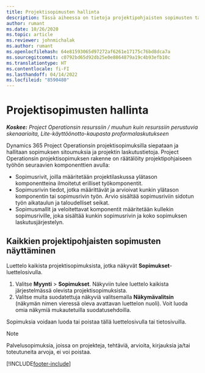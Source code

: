 ```yaml
---
title: Projektisopimusten hallinta
description: Tässä aiheessa on tietoja projektipohjaisten sopimusten tarkastelemisesta.
author: rumant
ms.date: 10/26/2020
ms.topic: article
ms.reviewer: johnmichalak
ms.author: rumant
ms.openlocfilehash: 64e81593065d97272af6261e17175c76bd8dca7a
ms.sourcegitcommit: c0792bd65d92db25e0e8864879a19c4b93efb10c
ms.translationtype: HT
ms.contentlocale: fi-FI
ms.lasthandoff: 04/14/2022
ms.locfileid: "8590480"
---
```

# <a name="manage-project-contracts"></a>Projektisopimusten hallinta

_**Koskee:** Project Operationsin resurssiin / muuhun kuin resurssiin perustuvia skenaarioita, Lite-käyttöönotto-kaupasta proformalaskutukseen_

Dynamics 365 Project Operationsin projektisopimuksilla siepataan ja hallitaan sopimuksen sitoumuksia ja projektin laskutustietoja. Project Operationsin projektisopimuksen rakenne on räätälöity projektipohjaiseen työhön seuraavien komponenttien avulla:

- Sopimusrivit, joilla määritetään projektilaskussa ylätason komponentteina ilmoitetut erilliset työkomponentit.
- Sopimusrivin tiedot, jotka määrittävät ja arvioivat kunkin ylätason komponentin tai sopimusrivin työn. Arvio sisältää sopimusriviin sidotun työn aikataulun ja taloudelliset seikat.
- Sopimusmallit ja veloitettavat komponentit määritetään kullekin sopimusriville, joka sisältää kunkin sopimusrivin ja koko sopimuksen laskutusjärjestelyn.

## <a name="view-all-project-based-contracts"></a>Kaikkien projektipohjaisten sopimusten näyttäminen

Luettelo kaikista projektisopimuksista, jotka näkyvät **Sopimukset**-luettelosivulla. 

1. Valitse **Myynti** > **Sopimukset**. Näkyviin tulee luettelo kaikista järjestelmässä olevista projektisopimuksista. 
2. Valitse muita suodatettuja näkyviä valitsemalla **Näkymävalitsin** (näkymän nimen vieressä oleva avattavan luettelon nuoli). Voit luoda omia näkymiä mukautetuilla suodatusehdoilla.

Sopimuksia voidaan luoda tai poistaa tällä luettelosivulla tai tietosivuilla.

> [!NOTE]
> Palvelusopimuksia, joissa on projekteja, tehtäviä, arvioita, kirjauksia ja/tai toteutuneita arvoja, ei voi poistaa. 


[!INCLUDE[footer-include](../../includes/footer-banner.md)]
